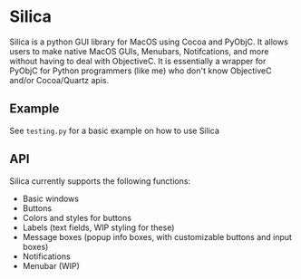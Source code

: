 # Silica
Silica is a python GUI library for MacOS using Cocoa and PyObjC. It allows users to make native MacOS GUIs, Menubars, Notifcations, and more without having to deal with ObjectiveC. It is essentially a wrapper for PyObjC for Python programmers (like me) who don't know ObjectiveC and/or Cocoa/Quartz apis.
## Example
See `testing.py` for a basic example on how to use Silica
## API
Silica currently supports the following functions:
- Basic windows
- Buttons
- Colors and styles for buttons
- Labels (text fields, WIP styling for these)
- Message boxes (popup info boxes, with customizable buttons and input boxes)
- Notifications
- Menubar (WIP)
